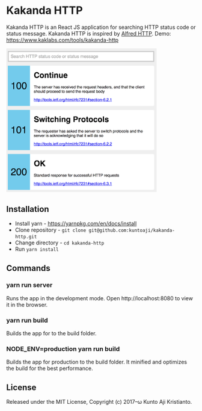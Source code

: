 # Kakanda HTTP

Kakanda HTTP is an React JS application for searching HTTP status code or status message. Kakanda HTTP is inspired by [Alfred HTTP][inspiration]. Demo: <https://www.kaklabs.com/tools/kakanda-http>

<img src="https://github.com/kuntoaji/kakanda-http/raw/master/kakanda-http.png" alt="kakanda-http" width=400>

## Installation
* Install yarn - https://yarnpkg.com/en/docs/install
* Clone repository - `git clone git@github.com:kuntoaji/kakanda-http.git`
* Change directory - `cd kakanda-http`
* Run `yarn install`

## Commands
### yarn run server
Runs the app in the development mode. Open http://localhost:8080 to view it in the browser.

### yarn run build
Builds the app for to the build folder.

### NODE_ENV=production yarn run build
Builds the app for production to the build folder. It minified and optimizes the build for the best performance.

## License
Released under the MIT License, Copyright (c) 2017–ω Kunto Aji Kristianto.

[inspiration]: https://github.com/JoelQ/alfred-http
